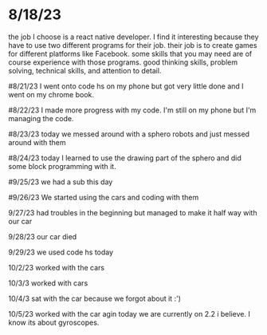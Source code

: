 # 8/18/23
the job I choose is a react native developer. I find it interesting because they have to use two different programs for their job. their job is to create games for different platforms like Facebook. some skills that you may need are of course experience with those programs. good thinking skills, problem solving, technical skills, and attention to detail. 

#8/21/23
I went onto code hs on my phone but got very little done and I went on my chrome book. 

#8/22/23
I made more progress with my code. I'm still on my phone but I'm managing the code. 

#8/23/23
today we messed around with a sphero robots and just messed around with them

#8/24/23
today I learned to use the drawing part of the sphero and did some block programming with it. 

#9/25/23
we had a sub this day

#9/26/23
We started using the cars and coding with them

9/27/23
had troubles in the beginning but managed to make it half way with our car

9/28/23
our car died 

9/29/23
we used code hs today

10/2/23
worked with the cars

10/3/3
worked with cars

10/4/3
sat with the car because we forgot about it :')

10/5/23
worked with the car agin today we are currently on 2.2 i believe. I know its about gyroscopes.
